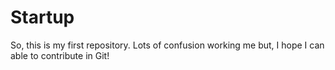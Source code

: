 # Startup
So, this is my first repository. Lots of confusion working me but, I hope I can able to contribute in Git!
